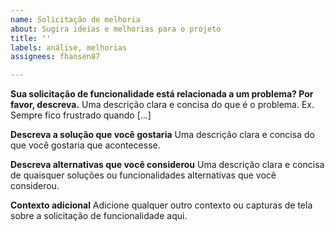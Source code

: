```yaml
---
name: Solicitação de melhoria
about: Sugira ideias e melhorias para o projeto
title: ''
labels: análise, melhorias
assignees: fhansen87

---
```


**Sua solicitação de funcionalidade está relacionada a um problema? Por favor, descreva.**
Uma descrição clara e concisa do que é o problema. Ex. Sempre fico frustrado quando [...]

**Descreva a solução que você gostaria**
Uma descrição clara e concisa do que você gostaria que acontecesse.

**Descreva alternativas que você considerou**
Uma descrição clara e concisa de quaisquer soluções ou funcionalidades alternativas que você considerou.

**Contexto adicional**
Adicione qualquer outro contexto ou capturas de tela sobre a solicitação de funcionalidade aqui.

